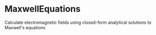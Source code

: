 # MaxwellEquations
Calculate electromagnetic fields using closed-form analytical solutions to Maxwell's equations
